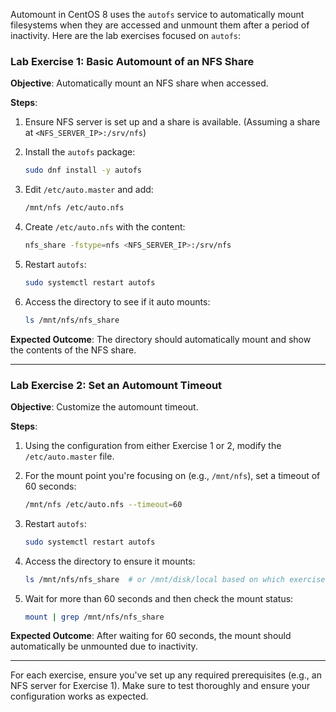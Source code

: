 Automount in CentOS 8 uses the `autofs` service to automatically mount filesystems when they are accessed and unmount them after a period of inactivity. Here are the lab exercises focused on `autofs`:

### **Lab Exercise 1: Basic Automount of an NFS Share**

**Objective**: Automatically mount an NFS share when accessed.

**Steps**:
1. Ensure NFS server is set up and a share is available. (Assuming a share at `<NFS_SERVER_IP>:/srv/nfs`)

2. Install the `autofs` package:
   ```bash
   sudo dnf install -y autofs
   ```

3. Edit `/etc/auto.master` and add:
   ```bash
   /mnt/nfs /etc/auto.nfs
   ```

4. Create `/etc/auto.nfs` with the content:
   ```bash
   nfs_share -fstype=nfs <NFS_SERVER_IP>:/srv/nfs
   ```

5. Restart `autofs`:
   ```bash
   sudo systemctl restart autofs
   ```

6. Access the directory to see if it auto mounts:
   ```bash
   ls /mnt/nfs/nfs_share
   ```

**Expected Outcome**: The directory should automatically mount and show the contents of the NFS share.



---

### **Lab Exercise 2: Set an Automount Timeout**

**Objective**: Customize the automount timeout.

**Steps**:
1. Using the configuration from either Exercise 1 or 2, modify the `/etc/auto.master` file.

2. For the mount point you're focusing on (e.g., `/mnt/nfs`), set a timeout of 60 seconds:
   ```bash
   /mnt/nfs /etc/auto.nfs --timeout=60
   ```

3. Restart `autofs`:
   ```bash
   sudo systemctl restart autofs
   ```

4. Access the directory to ensure it mounts:
   ```bash
   ls /mnt/nfs/nfs_share  # or /mnt/disk/local based on which exercise you're following
   ```

5. Wait for more than 60 seconds and then check the mount status:
   ```bash
   mount | grep /mnt/nfs/nfs_share
   ```

**Expected Outcome**: After waiting for 60 seconds, the mount should automatically be unmounted due to inactivity.

---

For each exercise, ensure you've set up any required prerequisites (e.g., an NFS server for Exercise 1). Make sure to test thoroughly and ensure your configuration works as expected.
